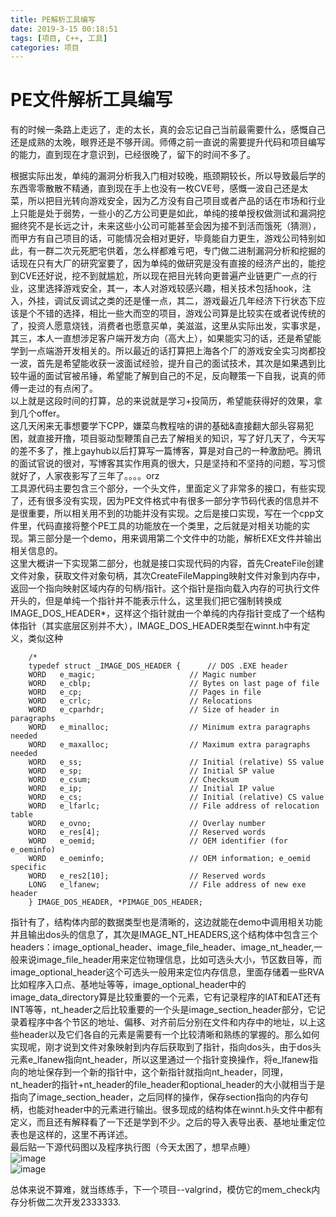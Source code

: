 ```yaml
---
title: PE解析工具编写
date: 2019-3-15 00:18:51
tags: [项目, C++, 工具]
categories: 项目
---
```

# PE文件解析工具编写
有的时候一条路上走远了，走的太长，真的会忘记自己当前最需要什么，感慨自己还是成熟的太晚，眼界还是不够开阔。师傅之前一直说的需要提升代码和项目编写的能力，直到现在才意识到，已经很晚了，留下的时间不多了。  
<!-- more-->
根据实际出发，单纯的漏洞分析我入门相对较晚，瓶颈期较长，所以导致最后学的东西零零散散不精通，直到现在手上也没有一枚CVE号，感慨一波自己还是太菜，所以把目光转向游戏安全，因为乙方没有自己项目或者产品的话在市场和行业上只能是处于弱势，一些小的乙方公司更是如此，单纯的接单授权做测试和漏洞挖掘终究不是长远之计，未来这些小公司可能甚至会因为接不到活而饿死（猜测），而甲方有自己项目的话，可能情况会相对更好，毕竟能自力更生，游戏公司特别如此，有一群二次元死肥宅供着，怎么样都难亏吧，专门做二进制漏洞分析和挖掘的话现在只有大厂的研究室要了，因为单纯的做研究是没有直接的经济产出的，能挖到CVE还好说，挖不到就尴尬，所以现在把目光转向更普遍产业链更广一点的行业，这里选择游戏安全，其一，本人对游戏较感兴趣，相关技术包括hook，注入，外挂，调试反调试之类的还是懂一点，其二，游戏最近几年经济下行状态下应该是个不错的选择，相比一些大而空的项目，游戏公司算是比较实在或者说传统的了，投资人愿意烧钱，消费者也愿意买单，美滋滋，这里从实际出发，实事求是，其三，本人一直想涉足客户端开发方向（高大上），如果能实习的话，还是希望能学到一点端游开发相关的。所以最近的话打算把上海各个厂的游戏安全实习岗都投一波，首先是希望能收获一波面试经验，提升自己的面试技术，其次是如果遇到比较牛逼的面试官被吊锤，希望能了解到自己的不足，反向鞭策一下自我，说真的师傅一走过的有点闲了。  
以上就是这段时间的打算，总的来说就是学习+投简历，希望能获得好的效果，拿到几个offer。  
这几天闲来无事想要学下CPP，嫌菜鸟教程啥的讲的基础&直接翻大部头容易犯困，就直接开撸，项目驱动型鞭策自己去了解相关的知识，写了好几天了，今天写的差不多了，推上gayhub以后打算写一篇博客，算是对自己的一种激励吧。腾讯的面试官说的很对，写博客其实作用真的很大，只是坚持和不坚持的问题，写习惯就好了，人家夜影写了三年了。。。。orz  
工具源代码主要包含三个部分，一个头文件，里面定义了非常多的接口，有些实现了，还有很多没有实现，因为PE文件格式中有很多一部分字节码代表的信息并不是很重要，所以相关用不到的功能并没有实现。之后是接口实现，写在一个cpp文件里，代码直接将整个PE工具的功能放在一个类里，之后就是对相关功能的实现。第三部分是一个demo，用来调用第二个文件中的功能，解析EXE文件并输出相关信息的。  
这里大概讲一下实现第二部分，也就是接口实现代码的内容，首先CreateFile创建文件对象，获取文件对象句柄，其次CreateFileMapping映射文件对象到内存中，返回一个指向映射区域内存的句柄/指针。这个指针是指向载入内存的可执行文件开头的，但是单纯一个指针并不能表示什么，这里我们把它强制转换成IMAGE_DOS_HEADER*，这样这个指针就由一个单纯的内存指针变成了一个结构体指针（其实底层区别并不大），IMAGE_DOS_HEADER类型在winnt.h中有定义，类似这种
```
	/*
	typedef struct _IMAGE_DOS_HEADER {      // DOS .EXE header
	WORD   e_magic;                     // Magic number
	WORD   e_cblp;                      // Bytes on last page of file
	WORD   e_cp;                        // Pages in file
	WORD   e_crlc;                      // Relocations
	WORD   e_cparhdr;                   // Size of header in paragraphs
	WORD   e_minalloc;                  // Minimum extra paragraphs needed
	WORD   e_maxalloc;                  // Maximum extra paragraphs needed
	WORD   e_ss;                        // Initial (relative) SS value
	WORD   e_sp;                        // Initial SP value
	WORD   e_csum;                      // Checksum
	WORD   e_ip;                        // Initial IP value
	WORD   e_cs;                        // Initial (relative) CS value
	WORD   e_lfarlc;                    // File address of relocation table
	WORD   e_ovno;                      // Overlay number
	WORD   e_res[4];                    // Reserved words
	WORD   e_oemid;                     // OEM identifier (for e_oeminfo)
	WORD   e_oeminfo;                   // OEM information; e_oemid specific
	WORD   e_res2[10];                  // Reserved words
	LONG   e_lfanew;                    // File address of new exe header
	} IMAGE_DOS_HEADER, *PIMAGE_DOS_HEADER;
```
指针有了，结构体内部的数据类型也是清晰的，这边就能在demo中调用相关功能并且输出dos头的信息了，其次是IMAGE_NT_HEADERS,这个结构体中包含三个headers：image_optional_header、image_file_header、image_nt_header,一般来说image_file_header用来定位物理信息，比如可选头大小，节区数目等，而image_optional_header这个可选头一般用来定位内存信息，里面存储着一些RVA比如程序入口点、基地址等等，image_optional_header中的image_data_directory算是比较重要的一个元素，它有记录程序的IAT和EAT还有INT等等，nt_header之后比较重要的一个头是image_section_header部分，它记录着程序中各个节区的地址、偏移、对齐前后分别在文件和内存中的地址，以上这些header以及它们各自的元素是需要有一个比较清晰和熟练的掌握的。那么如何实现呢，刚才说到文件对象映射到内存后获取到了指针，指向dos头，由于dos头元素e_lfanew指向nt_header，所以这里通过一个指针变换操作，将e_lfanew指向的地址保存到一个新的指针中，这个新指针就指向nt_header，同理，nt_header的指针+nt_header的file_header和optional_header的大小就相当于是指向了image_section_header，之后同样的操作，保存section指向的内存句柄，也能对header中的元素进行输出。很多现成的结构体在winnt.h头文件中都有定义，而且还有解释看了一下还是学到不少。之后的导入表导出表、基地址重定位表也是这样的，这里不再详述。  
最后贴一下源代码图以及程序执行图（今天太困了，想早点睡）  
![image](./1.png)  
![image](./2.png)

总体来说不算难，就当练练手，下一个项目--valgrind，模仿它的mem_check内存分析做二次开发2333333.
